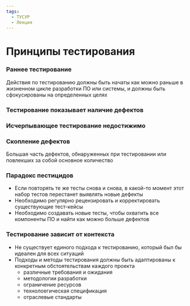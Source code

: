 ```yaml
---
tags:
  - ТУСУР
  - Лекция
---
```

# Принципы тестирования

### Раннее тестирование
Действия по тестированию должны быть начаты как можно раньше в жизненном цикле разработки ПО или системы, и должны быть сфокусированы на определенных целях
### Тестирование показывает наличие дефектов
### Исчерпывающее тестирование недостижимо
### Скопление дефектов
Большая часть дефектов, обнаруженных при тестировании или повлекших за собой основное количество
### Парадокс пестицидов
- Если повторять те же тесты снова и снова, в какой-то момент этот набор тестов перестанет выявлять новые дефекты
- Необходимо регулярно рецензировать и корректировать существующие тест-кейсы
- Необходимо создавать новые тесты, чтобы охватить все компоненты ПО и найти как можно больше дефектов
### Тестирование зависит от контекста
- Не существует единого подхода к тестированию, который был бы идеален для всех ситуаций
- Подходы и методы тестирования должны быть адаптированы к конкретным обстоятельствам каждого проекта
	- различные требования и ожидания
	- методологии разработки
	- ограничение ресурсов
	- технолоегическая спецификация
	- отраслевые стандарты